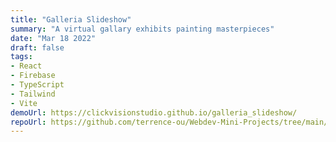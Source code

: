 ```yaml
---
title: "Galleria Slideshow"
summary: "A virtual gallary exhibits painting masterpieces"
date: "Mar 18 2022"
draft: false
tags:
- React
- Firebase
- TypeScript
- Tailwind
- Vite
demoUrl: https://clickvisionstudio.github.io/galleria_slideshow/
repoUrl: https://github.com/terrence-ou/Webdev-Mini-Projects/tree/main/010_galleria_slideshow
---
```


